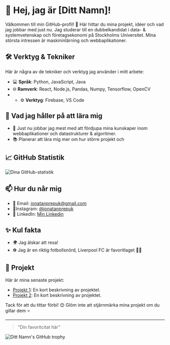 # 👋 Hej, jag är [Ditt Namn]!

Välkommen till min GitHub-profil! 🚀 Här hittar du mina projekt, idéer och vad jag jobbar med just nu. Jag studerar till en dubbelkandidat i data- & systemvetenskap och företagsekonomi på Stockholms Universitet. Mina största intressen är maskininlärning och webbaplikationer.

## 🛠️ Verktyg & Tekniker

Här är några av de tekniker och verktyg jag använder i mitt arbete:

- 💻 **Språk**: Python, JavaScript, Java 
- 🌐 **Ramverk**: React, Node.js, Pandas, Numpy, Tensorflow, OpenCV
- - ⚙️ **Verktyg**: Firebase, VS Code

## 🌱 Vad jag håller på att lära mig

- 🔭 Just nu jobbar jag mest med att fördjupa mina kunskaper inom webbaplikationer och datastrukturer & algoritmer. 
- 📚 Planerar att lära mig mer om hur större projekt och 

## 📈 GitHub Statistik

![Dina GitHub-statistik](https://github-readme-stats.vercel.app/api?username=ditt-Jonatanprepuk&show_icons=true&theme=radical)

## 📫 Hur du når mig

- 📧 Email: [jonatanprepuk@gmail.com](mailto:jonatanprepuk@gmail.com)
- 📸Instagram: [@jonatanprepuk](https://www.instagram.com/jonatanprepuk/?hl=en)
- 💼 LinkedIn: [Min Linkedin](https://www.linkedin.com/in/jonatanprepuk/)

## ✨ Kul fakta

- 🌍 Jag älskar att resa!
- ⚽️ Jag är en riktig fotbollsnörd, Liverpool FC är favoritlaget 🐦‍🔥

## 📂 Projekt

Här är mina senaste projekt:

- [Projekt 1](länk-till-projekt-1): En kort beskrivning av projektet.
- [Projekt 2](länk-till-projekt-2): En kort beskrivning av projektet.

Tack för att du tittar förbi! 😊 Glöm inte att stjärnmärka mina projekt om du gillar dem ⭐️

---

> “Din favoritcitat här”

![Ditt Namn's GitHub trophy](https://github-profile-trophy.vercel.app/?username=ditt-användarnamn&theme=onedark)

<!--
**Jonatanprepuk/Jonatanprepuk** is a ✨ _special_ ✨ repository because its `README.md` (this file) appears on your GitHub profile.

Here are some ideas to get you started:

- 🔭 I’m currently working on ...
- 🌱 I’m currently learning ...
- 👯 I’m looking to collaborate on ...
- 🤔 I’m looking for help with ...
- 💬 Ask me about ...
- 📫 How to reach me: ...
- 😄 Pronouns: ...
- ⚡ Fun fact: ...
-->
